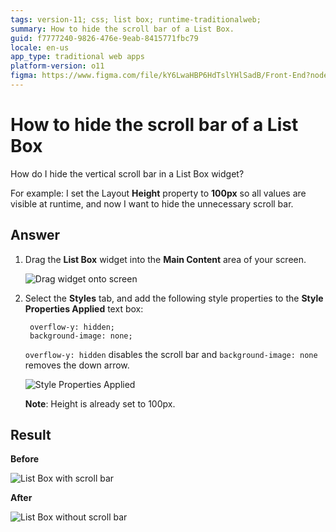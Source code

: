```yaml
---
tags: version-11; css; list box; runtime-traditionalweb;
summary: How to hide the scroll bar of a List Box.
guid: f7777240-9826-476e-9eab-8415771fbc79
locale: en-us
app_type: traditional web apps
platform-version: o11
figma: https://www.figma.com/file/kY6LwaHBP6HdTslYHlSadB/Front-End?node-id=844:29
---
```


# How to hide the scroll bar of a List Box

How do I hide the vertical scroll bar in a List Box widget?

For example: I set the Layout **Height** property to **100px** so all values are visible at runtime, and now I want to hide the unnecessary scroll bar.

## Answer

1. Drag the **List Box** widget into the **Main Content** area of your screen.

    ![Drag widget onto screen](images/hide-scrollbar-listbox-2-ss.png)

1. Select the **Styles** tab, and add the following style properties to the **Style Properties Applied** text box:

        overflow-y: hidden;
        background-image: none;

    `overflow-y: hidden` disables the scroll bar and  `background-image: none` removes the down arrow.

    ![Style Properties Applied](images/hide-scrollbar-listbox-1-ss.png)

    **Note**: Height is already set to 100px.

## Result

**Before**

![List Box with scroll bar](images/hide-scrollbar-listbox-3-ss.png)

**After**

![List Box without scroll bar](images/hide-scrollbar-listbox-4-ss.png)
